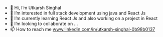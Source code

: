 - 👋 Hi, I’m Utkarsh Singhal
- 👀 I’m interested in full stack development using java and React Js
- 🌱 I’m currently learning React Js and also working on a project in React
- 💞️ I’m looking to collaborate on ...
- 📫 How to reach me www.linkedin.com/in/utkarsh-singhal-0b98b0137

<!---
Ut1998/Ut1998 is a ✨ special ✨ repository because its `README.md` (this file) appears on your GitHub profile.
You can click the Preview link to take a look at your changes.
--->
